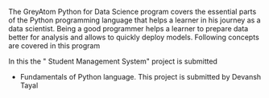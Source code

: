 The GreyAtom Python for Data Science program covers the essential parts of the Python programming language that helps a learner in his journey as a data scientist. Being a good programmer helps a learner to prepare data better for analysis and allows to quickly deploy models. Following concepts are covered in this program


In this the " Student Management System" project is submitted  

- Fundamentals of Python language.
This project is submitted by Devansh Tayal
